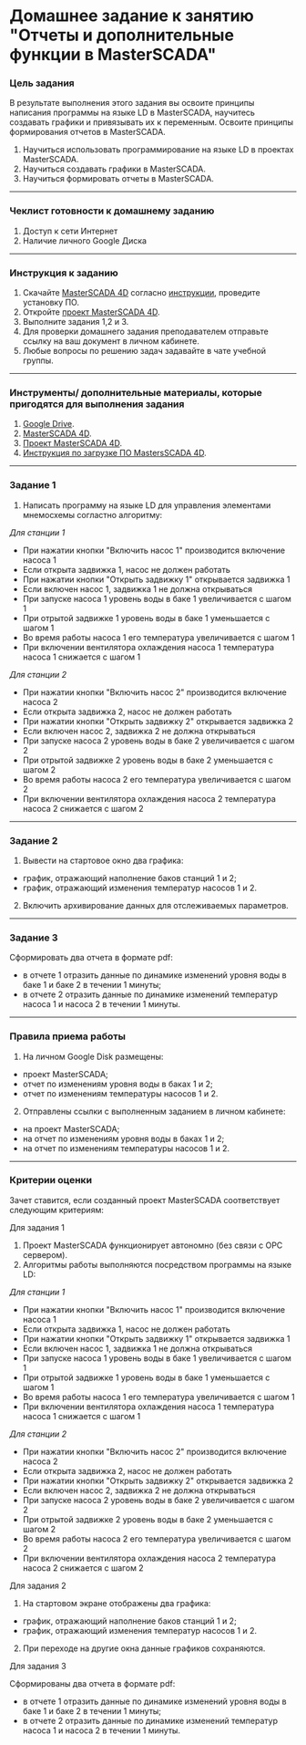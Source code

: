 # Домашнее задание к занятию "Отчеты и дополнительные функции в MasterSCADA"

### Цель задания

В результате выполнения этого задания вы освоите принципы написания программы на языке LD в MasterSCADA, научитесь создавать графики и привязывать их к переменным. Освоите принципы формирования отчетов в MasterSCADA.

1. Научиться использовать программирование на языке LD в проектах MasterSCADA.
2. Научиться создавать графики в MasterSCADA.
3. Научиться формировать отчеты в MasterSCADA.

------

### Чеклист готовности к домашнему заданию

1. Доступ к сети Интернет
2. Наличие личного Google Диска

------

### Инструкция к заданию

1. Скачайте [MasterSCADA 4D](https://masterscada.ru/download4) согласно [инструкции](https://docs.google.com/document/d/13jDH8mqTwOePICQuc0o2sfBaAQhGyeZ0rGnzL_DHZ8o/edit?usp=sharing), проведите установку ПО.
2. Откройте [проект MasterSCADA 4D](https://drive.google.com/drive/folders/1pdDgDdZIkPE70w0o4SKfdGO_8nlLdRnm?usp=sharing).
3. Выполните задания 1,2 и 3.
4. Для проверки домашнего задания преподавателем отправьте ссылку на ваш документ в личном кабинете.
5. Любые вопросы по решению задач задавайте в чате учебной группы.

------

### Инструменты/ дополнительные материалы, которые пригодятся для выполнения задания

1. [Google Drive](https://www.google.com/intl/ru/drive/).
2. [MasterSCADA 4D](https://masterscada.ru/download4).
3. [Проект MasterSCADA 4D](https://drive.google.com/drive/folders/1pdDgDdZIkPE70w0o4SKfdGO_8nlLdRnm?usp=sharing).
4. [Инструкция по загрузке ПО MastersSCADA 4D](https://docs.google.com/document/d/13jDH8mqTwOePICQuc0o2sfBaAQhGyeZ0rGnzL_DHZ8o/edit?usp=sharing).

------

### Задание 1

1. Написать программу на языке LD для управления элементами мнемосхемы согластно алгоритму:
  
  *Для станции 1*
  - При нажатии кнопки "Включить насос 1" производится включение насоса 1
  - Если открыта задвижка 1, насос не должен работать
  - При нажатии кнопки "Открыть задвижку 1" открывается задвижка 1
  - Если включен насос 1, задвижка 1 не должна открываться
  - При запуске насоса 1 уровень воды в баке 1 увеличивается с шагом 1
  - При отрытой задвижке 1 уровень воды в баке 1 уменьшается с шагом 1
  - Во время работы насоса 1 его температура увеличивается с шагом 1
  - При включении вентилятора охлаждения насоса 1 температура насоса 1 снижается с шагом 1 
    
 *Для станции 2*
- При нажатии кнопки "Включить насос 2" производится включение насоса 2
- Если открыта задвижка 2, насос не должен работать
- При нажатии кнопки "Открыть задвижку 2" открывается задвижка 2
- Если включен насос 2, задвижка 2 не должна открываться
- При запуске насоса 2 уровень воды в баке 2 увеличивается с шагом 2
- При отрытой задвижке 2 уровень воды в баке 2 уменьшается с шагом 2
- Во время работы насоса 2 его температура увеличивается с шагом 2
- При включении вентилятора охлаждения насоса 2 температура насоса 2 снижается с шагом 2

------

### Задание 2

1. Вывести на стартовое окно два графика:
- график, отражающий наполнение баков станций 1 и 2;
- график, отражающий изменения температур насосов 1 и 2.
2. Включить архивирование данных для отслеживаемых параметров.

------

### Задание 3

Сформировать два отчета в формате pdf:
- в отчете 1 отразить данные по динамике изменений уровня воды в баке 1 и баке 2 в течении 1 минуты;
- в отчете 2 отразить данные по динамике изменений температур насоса 1 и насоса 2 в течении 1 минуты.

------

### Правила приема работы

1. На личном Google Disk размещены:
- проект MasterSCADA;
- отчет по изменениям уровня воды в баках 1 и 2;
- отчет по изменениям температуры насосов 1 и 2.
2. Отправлены ссылки с выполненным заданием в личном кабинете:
- на проект MasterSCADA;
- на отчет по изменениям уровня воды в баках 1 и 2;
- на отчет по изменениям температуры насосов 1 и 2.

------

### Критерии оценки

Зачет ставится, если созданный проект MasterSCADA соответствует следующим критериям:

Для задания 1 

1. Проект MasterSCADA функционирует автономно (без связи с ОРС сервером).
2. Алгоритмы работы выполняются посредством программы на языке LD:

*Для станции 1*
- При нажатии кнопки "Включить насос 1" производится включение насоса 1
- Если открыта задвижка 1, насос не должен работать
- При нажатии кнопки "Открыть задвижку 1" открывается задвижка 1
- Если включен насос 1, задвижка 1 не должна открываться
- При запуске насоса 1 уровень воды в баке 1 увеличивается с шагом 1
- При отрытой задвижке 1 уровень воды в баке 1 уменьшается с шагом 1
- Во время работы насоса 1 его температура увеличивается с шагом 1
- При включении вентилятора охлаждения насоса 1 температура насоса 1 снижается с шагом 1 
    
*Для станции 2*
- При нажатии кнопки "Включить насос 2" производится включение насоса 2
- Если открыта задвижка 2, насос не должен работать
- При нажатии кнопки "Открыть задвижку 2" открывается задвижка 2
- Если включен насос 2, задвижка 2 не должна открываться
- При запуске насоса 2 уровень воды в баке 2 увеличивается с шагом 2
- При отрытой задвижке 2 уровень воды в баке 2 уменьшается с шагом 2
- Во время работы насоса 2 его температура увеличивается с шагом 2
- При включении вентилятора охлаждения насоса 2 температура насоса 2 снижается с шагом 2

Для задания 2 

1. На стартовом экране отображены два графика:
- график, отражающий наполнение баков станций 1 и 2;
- график, отражающий изменения температур насосов 1 и 2.
2. При переходе на другие окна данные графиков сохраняются.
    
Для задания 3

Сформированы два отчета в формате pdf:
- в отчете 1 отразить данные по динамике изменений уровня воды в баке 1 и баке 2 в течении 1 минуты;
- в отчете 2 отразить данные по динамике изменений температур насоса 1 и насоса 2 в течении 1 минуты.
